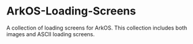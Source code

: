 # ArkOS-Loading-Screens
A collection of loading screens for ArkOS. This collection includes both images and ASCII loading screens.
